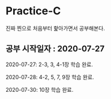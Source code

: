 # Practice-C
진짜 찐으로 처음부터 핥아가면서 공부해본다.

## 공부 시작일자 : 2020-07-27

2020-07-27: 2-3, 3, 4-1장 학습 완료.

2020-07-28: 4-2, 5, 7, 9장 학습 완료.

2020-07-30: 10장 학습 완료.
